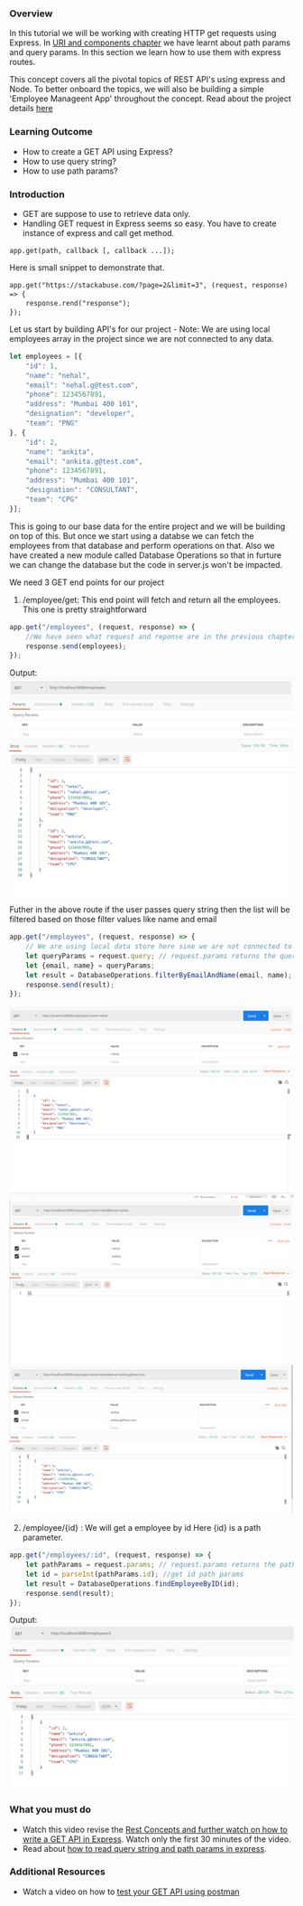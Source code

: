 ### Overview
In this tutorial we will be working with creating HTTP get requests using Express.
In [URI and components chapter](../4.%20Introduction%20to%20APIs/4.3%20URI%20and%20its%20components.md) we have learnt about path params and query params. In this section we learn how to use them with express routes.

This concept covers all the pivotal topics of REST API's using express and Node. To better onboard the topics, we will also be building a simple 'Employee Manageent App' throughout the concept. Read about the project details [here](../7.%20project/project.md)


### Learning Outcome
- How to create a GET API using Express?
- How to use query string?
- How to use path params? 

### Introduction
- GET are suppose to use to retrieve data only. 
- Handling GET request in Express seems so easy. You have to create instance of express and call get method. 
```
app.get(path, callback [, callback ...]);
```
Here is small snippet to demonstrate that.

```
app.get("https://stackabuse.com/?page=2&limit=3", (request, response) => {
    response.rend("response");
});
```

Let us start by building API's for our project -
Note: We are using local employees array in the project since we are not connected to any data.
```js
let employees = [{
    "id": 1,
    "name": "nehal",
    "email": "nehal.g@test.com",
    "phone": 1234567891,
    "address": "Mumbai 400 101",
    "designation": "developer",
    "team": "PNG"
}, {
    "id": 2,
    "name": "ankita",
    "email": "ankita.g@test.com",
    "phone": 1234567891,
    "address": "Mumbai 400 101",
    "designation": "CONSULTANT",
    "team": "CPG"
}];
```
This is going to our base data for the entire project and we will be building on top of this. But once we start using a databse we can fetch the employees from that database and perform operations on that. Also we have created a new module called Database Operations so that in furture we can change the database but the code in server.js won't be impacted.

We need 3 GET end points for our project 
1. /employee/get: This end point will fetch and return all the employees. This one is pretty straightforward

```js
app.get("/employees", (request, response) => {
    //We have seen what request and reponse are in the previous chapter.
    response.send(employees);
});
```

Output: 
![](../7.%20project/images/1.png)

Futher in the above route if the user passes query string then the list will be filtered based on those filter values like name and email

```js
app.get("/employees", (request, response) => {
    // We are using local data store here sine we are not connected to any data but once we start using a databse we can fetch the employees from that database and return
    let queryParams = request.query; // request.params returns the query params object. In oour case we need to check if user has asked to filter on the basis of email or name
    let {email, name} = queryParams;
    let result = DatabaseOperations.filterByEmailAndName(email, name);
    response.send(result);
});
```

![](../7.%20project/images/2.png)
![](../7.%20project/images/3.png)
![](../7.%20project/images/4.png)

2. /employee/{id} : We will get a employee by id
Here {id} is a path parameter. 

```js
app.get("/employees/:id", (request, response) => { 
    let pathParams = request.params; // request.params returns the paths params object. 
    let id = parseInt(pathParams.id); //get id path params
    let result = DatabaseOperations.findEmployeeByID(id);
    response.send(result);
});
```

Output: 
![](../7.%20project/images/5.png)


### What you must do
- Watch this video revise the [Rest Concepts and further watch on how to write a GET API in Express](https://www.youtube.com/watch?v=pKd0Rpw7O48&t=65s). Watch only the first 30 minutes of the video.
- Read about [how to read query string and path params in express](https://stackabuse.com/get-query-strings-and-parameters-in-express-js/).

### Additional Resources
- Watch a video on how to [test your GET API using postman](https://www.youtube.com/watch?v=cR_FqveTewo)
